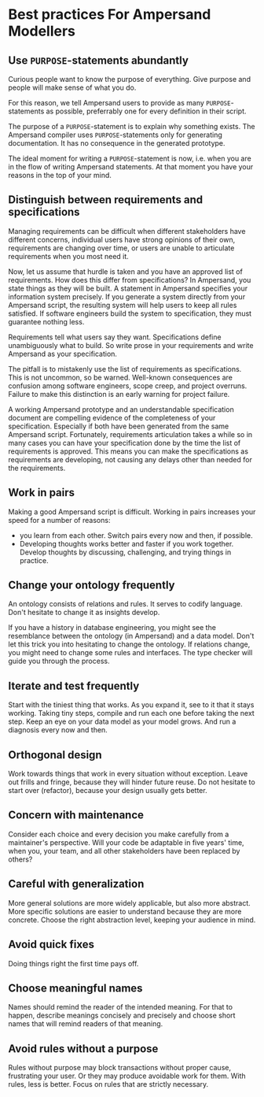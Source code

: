 # Best practices For Ampersand Modellers

## Use `PURPOSE`-statements abundantly

Curious people want to know the purpose of everything.
Give purpose and people will make sense of what you do.

For this reason, we tell Ampersand users to provide as many `PURPOSE`-statements as possible, preferrably one for every definition in their script.

The purpose of a `PURPOSE`-statement is to explain why something exists. The Ampersand compiler uses `PURPOSE`-statements only for generating documentation.
It has no consequence in the generated prototype.

The ideal moment for writing a `PURPOSE`-statement is now, i.e. when you are in the flow of writing Ampersand statements.
At that moment you have your reasons in the top of your mind.

## Distinguish between requirements and specifications

Managing requirements can be difficult when different stakeholders have different concerns, individual users have strong opinions of their own, requirements are changing over time, or users are unable to articulate requirements when you most need it.

Now, let us assume that hurdle is taken and you have an approved list of requirements. How does this differ from specifications? In Ampersand, you state things as they will be built. A statement in Ampersand specifies your information system precisely. If you generate a system directly from your Ampersand script, the resulting system will help users to keep all rules satisfied. If software engineers build the system to specification, they must guarantee nothing less.

Requirements tell what users say they want. Specifications define unambiguously what to build. So write prose in your requirements and write Ampersand as your specification.

The pitfall is to mistakenly use the list of requirements as specifications. This is not uncommon, so be warned. Well-known consequences are confusion among software engineers, scope creep, and project overruns. Failure to make this distinction is an early warning for project failure.

A working Ampersand prototype and an understandable specification document are compelling evidence of the completeness of your specification. Especially if both have been generated from the same Ampersand script. Fortunately, requirements articulation takes a while so in many cases you can have your specification done by the time the list of requirements is approved. This means you can make the specifications as requirements are developing, not causing any delays other than needed for the requirements.

## Work in pairs

Making a good Ampersand script is difficult. Working in pairs increases your speed for a number of reasons:

* you learn from each other. Switch pairs every now and then, if possible.
* Developing thoughts works better and faster if you work together. Develop thoughts by discussing, challenging, and trying things in practice.

## Change your ontology frequently

An ontology consists of relations and rules. It serves to codify language. Don't hesitate to change it as insights develop.

If you have a history in database engineering, you might see the resemblance between the ontology (in Ampersand) and a data model.
Don't let this trick you into hesitating to change the ontology.
If relations change, you might need to change some rules and interfaces.
The type checker will guide you through the process.

## Iterate and test frequently

Start with the tiniest thing that works. As you expand it, see to it that it stays working. Taking tiny steps, compile and run each one before taking the next step. Keep an eye on your data model as your model grows. And run a diagnosis every now and then.

## Orthogonal design

Work towards things that work in every situation without exception. Leave out frills and fringe, because they will hinder future reuse. Do not hesitate to start over \(refactor\), because your design usually gets better.

## Concern with maintenance

Consider each choice and every decision you make carefully from a maintainer's perspective. Will your code be adaptable in five years' time, when you, your team, and all other stakeholders have been replaced by others?

## Careful with generalization

More general solutions are more widely applicable, but also more abstract. More specific solutions are easier to understand because they are more concrete. Choose the right abstraction level, keeping your audience in mind.

## Avoid quick fixes

Doing things right the first time pays off.

## Choose meaningful names

Names should remind the reader of the intended meaning. For that to happen, describe meanings concisely and precisely and choose short names that will remind readers of that meaning.

## Avoid rules without a purpose

Rules without purpose may block transactions without proper cause, frustrating your user. Or they may produce avoidable work for them. With rules, less is better. Focus on rules that are strictly necessary.

